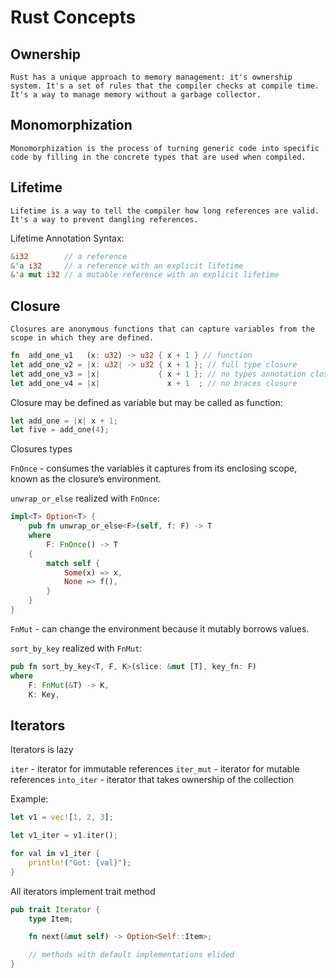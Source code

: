# Rust Concepts


## Ownership
`Rust has a unique approach to memory management: it's ownership system. It's a set of rules that the compiler checks at compile time. It's a way to manage memory without a garbage collector.`

## Monomorphization
`Monomorphization is the process of turning generic code into specific code by filling in the concrete types that are used when compiled.`


## Lifetime 
`Lifetime is a way to tell the compiler how long references are valid. It's a way to prevent dangling references.`

Lifetime Annotation Syntax:
```rust
&i32        // a reference
&'a i32     // a reference with an explicit lifetime
&'a mut i32 // a mutable reference with an explicit lifetime
```


## Closure

`Closures are anonymous functions that can capture variables from the scope in which they are defined.`

```rust
fn  add_one_v1   (x: u32) -> u32 { x + 1 } // function
let add_one_v2 = |x: u32| -> u32 { x + 1 }; // full type closure
let add_one_v3 = |x|             { x + 1 }; // no types annotation closure
let add_one_v4 = |x|               x + 1  ; // no braces closure
```

Closure may be defined as variable but may be called as function:
```rust
let add_one = |x| x + 1;
let five = add_one(4);
```

Closures types

`FnOnce` - consumes the variables it captures from its enclosing scope, known as the closure’s environment.

`unwrap_or_else` realized with `FnOnce`:
```rust
impl<T> Option<T> {
    pub fn unwrap_or_else<F>(self, f: F) -> T
    where
        F: FnOnce() -> T
    {
        match self {
            Some(x) => x,
            None => f(),
        }
    }
}
```

`FnMut` - can change the environment because it mutably borrows values.

`sort_by_key` realized with `FnMut`:

```rust
pub fn sort_by_key<T, F, K>(slice: &mut [T], key_fn: F)
where
    F: FnMut(&T) -> K,
    K: Key,
```


## Iterators

Iterators is lazy

`iter` - iterator for immutable references
`iter_mut` - iterator for mutable references 
`into_iter` - iterator that takes ownership of the collection

Example: 

```rust
let v1 = vec![1, 2, 3];

let v1_iter = v1.iter();

for val in v1_iter {
    println!("Got: {val}");
}
```

All iterators implement trait method

```rust
pub trait Iterator {
    type Item;

    fn next(&mut self) -> Option<Self::Item>;

    // methods with default implementations elided
}
```
